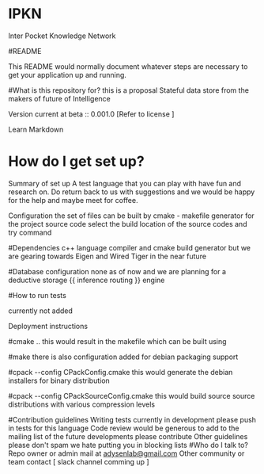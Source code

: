 # IPKN
Inter Pocket Knowledge Network

#README


This README would normally document whatever steps are necessary to get your application up and running.

#What is this repository for?
this is a proposal Stateful data store from the makers of future of Intelligence 

Version current at beta :: 0.001.0 [Refer to license ]

Learn Markdown
# How do I get set up?
Summary of set up A test language that you can play with have fun and research on. Do return back to us with suggestions and we would be happy for the help and maybe meet for coffee.

Configuration the set of files can be built by cmake - makefile generator for the project source code select the build location of the source codes and try command

#Dependencies
 c++ language compiler and cmake build generator 
but we are gearing towards Eigen and Wired Tiger in the near future

#Database configuration 
none as of now and we are planning for a deductive storage {{ inference routing }} engine

#How to run tests 

currently not added

Deployment instructions

#cmake ..
this would result in the makefile which can be built using

#make
there is also configuration added for debian packaging support

#cpack --config CPackConfig.cmake
this would generate the debian installers for binary distribution

#cpack --config CPackSourceConfig.cmake
this would build source source distributions with various compression levels

#Contribution guidelines
Writing tests currently in development please push in tests for this language
Code review would be generous to add to the mailing list of the future developments please contribute
Other guidelines please don't spam we hate putting you in blocking lists
#Who do I talk to?
Repo owner or admin mail at adysenlab@gmail.com
Other community or team contact [ slack channel comming up ]
